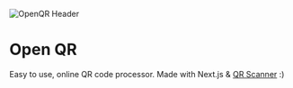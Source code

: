 ![OpenQR Header](https://github.com/ItayLisaey/safeview/blob/main/public/open-qr-cover-repo.png?raw=true)

# Open QR

Easy to use, online QR code processor.
Made with Next.js & [QR Scanner](https://github.com/nimiq/qr-scanner) :)
